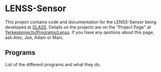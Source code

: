 # LENSS-Sensor
This project contains code and documentation for the LENSS-Sensor being developed at [GLASS](https://www.glaseducation.org). Details on the projects are on the "Project Page" at [Yerkesprojects/Programs/Lenss](https://sites.google.com/a/starsatyerkes.net/yerkesprojects/programs/lenss). If you have any qestions about this page, ask Alex, Joe, Adam or Marc.

## Programs
List of the different programs and what they do.

